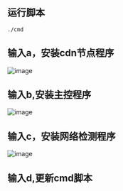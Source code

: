 ## 运行脚本
```
./cmd
```

## 输入a，安装cdn节点程序
![image](https://user-images.githubusercontent.com/85656971/169776758-f79c17f7-18b4-4b33-a538-18268b656031.png)


## 输入b,安装主控程序
![image](https://user-images.githubusercontent.com/85656971/169995541-d9f8fed4-360d-4f76-8736-7587a68ec344.png)

## 输入c，安装网络检测程序
![image](https://user-images.githubusercontent.com/85656971/169995643-30cbe3ff-64e4-46d3-83dd-ec5e3a9f8938.png)

## 输入d,更新cmd脚本

